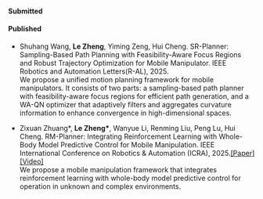 #### Submitted



#### Published

- Shuhang Wang, <strong>Le Zheng</strong>, Yiming Zeng, Hui Cheng. SR-Planner: Sampling-Based Path Planning with Feasibility-Aware Focus Regions and Robust Trajectory Optimization for Mobile Manipulator. IEEE Robotics and Automation Letters(R-AL), 2025.<br>
We propose a unified motion planning framework for mobile manipulators. It consists of two parts: a sampling-based path planner with feasibility-aware focus regions for efficient path generation, and a WA-QN optimizer that adaptively filters and aggregates curvature information to enhance convergence in high-dimensional spaces.

- Zixuan Zhuang*, <strong>Le Zheng*</strong>, Wanyue Li, Renming Liu, Peng Lu, Hui Cheng. RM-Planner: Integrating Reinforcement Learning with Whole-Body Model Predictive Control for Mobile Manipulation. IEEE International Conference on Robotics & Automation (ICRA), 2025.[[Paper]](https://www.semanticscholar.org/paper/RM-Planner%3A-Integrating-Reinforcement-Learning-with-Zhuang-Zheng/9c61cbb5b2a0077563f687de93de555ed3d423bf)[[Video]](https://www.bilibili.com/video/BV1atQ6YqEdm/?spm_id_from=333.1387.homepage.video_card.click&vd_source=61b28f304640efcf0f36e45bc0e5e521)<br>
We propose a mobile manipulation framework that integrates reinforcement learning with whole-body model predictive control for operation in unknown and complex environments.


